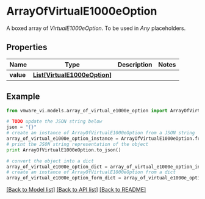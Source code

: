 # ArrayOfVirtualE1000eOption

A boxed array of *VirtualE1000eOption*. To be used in *Any* placeholders. 

## Properties
Name | Type | Description | Notes
------------ | ------------- | ------------- | -------------
**value** | [**List[VirtualE1000eOption]**](VirtualE1000eOption.md) |  | 

## Example

```python
from vmware_vi.models.array_of_virtual_e1000e_option import ArrayOfVirtualE1000eOption

# TODO update the JSON string below
json = "{}"
# create an instance of ArrayOfVirtualE1000eOption from a JSON string
array_of_virtual_e1000e_option_instance = ArrayOfVirtualE1000eOption.from_json(json)
# print the JSON string representation of the object
print ArrayOfVirtualE1000eOption.to_json()

# convert the object into a dict
array_of_virtual_e1000e_option_dict = array_of_virtual_e1000e_option_instance.to_dict()
# create an instance of ArrayOfVirtualE1000eOption from a dict
array_of_virtual_e1000e_option_form_dict = array_of_virtual_e1000e_option.from_dict(array_of_virtual_e1000e_option_dict)
```
[[Back to Model list]](../README.md#documentation-for-models) [[Back to API list]](../README.md#documentation-for-api-endpoints) [[Back to README]](../README.md)


